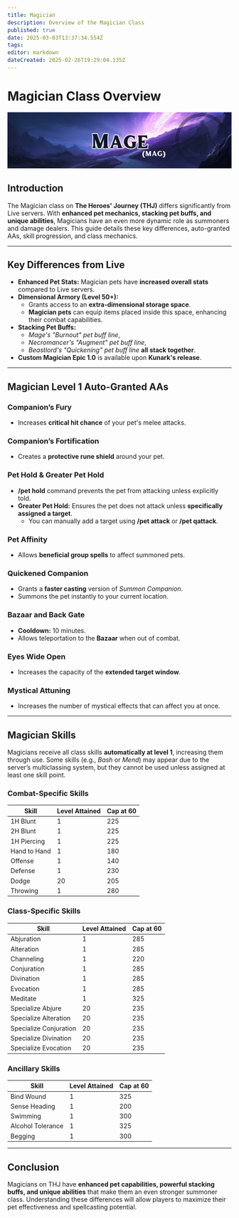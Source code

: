 ```yaml
---
title: Magician
description: Overview of the Magician Class
published: true
date: 2025-03-03T13:37:34.554Z
tags: 
editor: markdown
dateCreated: 2025-02-26T19:29:04.135Z
---
```


# Magician Class Overview

![](/magepage.png)

## Introduction

The Magician class on **The Heroes' Journey (THJ)** differs significantly from Live servers. With **enhanced pet mechanics, stacking pet buffs, and unique abilities**, Magicians have an even more dynamic role as summoners and damage dealers. This guide details these key differences, auto-granted AAs, skill progression, and class mechanics.

---

## Key Differences from Live

-   **Enhanced Pet Stats:** Magician pets have **increased overall stats** compared to Live servers.
-   **Dimensional Armory (Level 50+):**
    -   Grants access to an **extra-dimensional storage space**.
    -   **Magician pets** can equip items placed inside this space, enhancing their combat capabilities.
-   **Stacking Pet Buffs:**
    -   *Mage's "Burnout" pet buff line*,
    -   *Necromancer's "Augment" pet buff line*,
    -   *Beastlord's "Quickening" pet buff line* **all stack together**.
-   **Custom Magician Epic 1.0** is available upon **Kunark's release**.

---

## Magician Level 1 Auto-Granted AAs

### Companion’s Fury

-   Increases **critical hit chance** of your pet's melee attacks.

### Companion’s Fortification

-   Creates a **protective rune shield** around your pet.

### Pet Hold & Greater Pet Hold

-   **/pet hold** command prevents the pet from attacking unless explicitly told.
-   **Greater Pet Hold:** Ensures the pet does not attack unless **specifically assigned a target**.
    -   You can manually add a target using **/pet attack** or **/pet qattack**.

### Pet Affinity

-   Allows **beneficial group spells** to affect summoned pets.

### Quickened Companion

-   Grants a **faster casting** version of *Summon Companion*.
-   Summons the pet instantly to your current location.

### Bazaar and Back Gate

-   **Cooldown:** 10 minutes.
-   Allows teleportation to the **Bazaar** when out of combat.

### Eyes Wide Open

-   Increases the capacity of the **extended target window**.

### Mystical Attuning

-   Increases the number of mystical effects that can affect you at once.

---

## Magician Skills

Magicians receive all class skills **automatically at level 1**, increasing them through use. Some skills (e.g., *Bash* or *Mend*) may appear due to the server’s multiclassing system, but they cannot be used unless assigned at least one skill point.

### Combat-Specific Skills

| Skill | Level Attained | Cap at 60 |
| --- | --- | --- |
| 1H Blunt | 1   | 225 |
| 2H Blunt | 1   | 225 |
| 1H Piercing | 1   | 225 |
| Hand to Hand | 1   | 180 |
| Offense | 1   | 140 |
| Defense | 1   | 230 |
| Dodge | 20  | 205 |
| Throwing | 1   | 280 |

### Class-Specific Skills

| Skill | Level Attained | Cap at 60 |
| --- | --- | --- |
| Abjuration | 1   | 285 |
| Alteration | 1   | 285 |
| Channeling | 1   | 220 |
| Conjuration | 1   | 285 |
| Divination | 1   | 285 |
| Evocation | 1   | 285 |
| Meditate | 1   | 325 |
| Specialize Abjure | 20  | 235 |
| Specialize Alteration | 20  | 235 |
| Specialize Conjuration | 20  | 235 |
| Specialize Divination | 20  | 235 |
| Specialize Evocation | 20  | 235 |

### Ancillary Skills

| Skill | Level Attained | Cap at 60 |
| --- | --- | --- |
| Bind Wound | 1   | 325 |
| Sense Heading | 1   | 200 |
| Swimming | 1   | 300 |
| Alcohol Tolerance | 1   | 325 |
| Begging | 1   | 300 |

---

## Conclusion

Magicians on THJ have **enhanced pet capabilities, powerful stacking buffs, and unique abilities** that make them an even stronger summoner class. Understanding these differences will allow players to maximize their pet effectiveness and spellcasting potential.